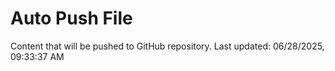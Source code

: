 # Auto Push File

Content that will be pushed to GitHub repository.
Last updated: 06/28/2025, 09:33:37 AM